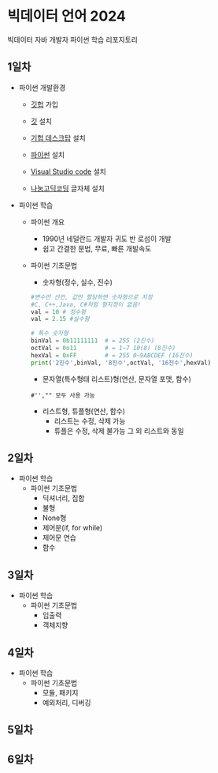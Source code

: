 # 빅데이터 언어 2024
빅데이터 자바 개발자 파이썬 학습 리포지토리

## 1일차
- 파이썬 개발환경 
    - [깃헙](http://github.com/) 가입

    - [깃](http://git-scm.com/download/win) 설치
    
    - [기헙 데스크탑](http://desktop.github.com/) 설치
    
    - [파이썬](http://python.org) 설치
        
    - [Visual Studio code](https://code.visualstudio.com/download) 설치

    - [나눔고딕코딩](http://github.com/naver/nanumfont) 글자체 설치

- 파이썬 학습   
    - 파이썬 개요
        - 1990년 네덜란드 개발자 귀도 반 로섬이 개발
        - 쉽고 간결한 문법, 무료, 빠른 개발속도
    - 파이썬 기초문법
        - 숫자형(정수, 실수, 진수)

        ```python
        #변수만 선언, 값만 할당하면 숫자형으로 지정
        #C, C++,Java, C#처럼 형지정이 없음!
        val = 10 # 정수형
        val = 2.15 #실수형
        
        # 특수 숫자형
        binVal = 0b11111111  # = 255 (2진수)
        octVal = 0o11        # = 1~7 10(8) (8진수)
        hexVal = 0xFF        # = 255 0~9ABCDEF (16진수)
        print('2진수',binVal, '8진수',octVal, '16진수',hexVal)
        ```
        - 문자열(특수형태 리스트)형(연산, 문자열 포맷, 함수)
        ```phthon
        #'',"" 모두 사용 가능
        ```
        - 리스트형, 튜플형(연산, 함수)
            - 리스트는 수정, 삭제 가능
            - 튜플은 수정, 삭제 불가능 그 외 리스트와 동일

## 2일차
- 파이썬 학습
    - 파이썬 기초문법
        - 딕셔너리, 집합
        - 불형
        - None형
        - 제어문(if, for while)
        - 제어문 연습
        - 함수

## 3일차
- 파이썬 학습
    - 파이썬 기초문법
        - 입출력
        - 객체지향
        
## 4일차
- 파이썬 학습
    - 파이썬 기초문법
        - 모듈, 패키지
        - 예외처리, 디버깅

## 5일차

## 6일차
